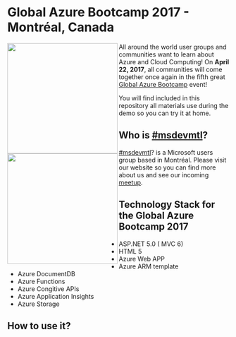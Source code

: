 # Global Azure Bootcamp 2017 - Montréal, Canada

<img align="left" src="https://global.azurebootcamp.net/wp-content/uploads/2016/09/2017-logo-250x169.png" width="250">

All around the world user groups and communities want to learn about Azure and Cloud Computing! On **April 22, 2017**, all communities will come together once again in the fifth great [Global Azure Bootcamp](https://global.azurebootcamp.net/) event! 

You will find included in this repository all materials use during the demo so you can try it at home.

## Who is [#msdevmtl](https://www.meetup.com/fr-FR/msdevmtl/?chapter_analytics_code=UA-24676541-1)?
<img align="left" src="https://pbs.twimg.com/profile_images/495548465250721792/f_TgS2R_.png" width="250">[#msdevmtl](https://www.meetup.com/fr-FR/msdevmtl/?chapter_analytics_code=UA-24676541-1)? is a Microsoft users group based in Montréal.  Please visit our website so you can find more about us and see our incoming [meetup](https://www.meetup.com/fr-FR/msdevmtl/?chapter_analytics_code=UA-24676541-1).

## Technology Stack for the Global Azure Bootcamp 2017

* ASP.NET 5.0 ( MVC 6)
* HTML 5
* Azure Web APP
* Azure ARM template
* Azure DocumentDB
* Azure Functions
* Azure Congitive APIs
* Azure Application Insights
* Azure Storage

## How to use it?

